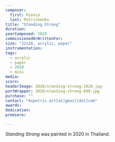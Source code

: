 ```yaml
---
composer:
  first: Ksenia
  last: Petrichenko
title: "Standing Strong"
duration:
yearComposed: 2020
commissionedOrWrittenFor:
size: "21x28, acrylic, paper"
instrumentation:
tags:
  - acrylic
  - paper
  - 2020
  - mini
media:
score:
headerImage: 2020/standing-strong-1920.jpg
portWrapper: 2020/standing-strong-660.jpg
purchase: ""
contact: "kspetric.art[at]gmail[dot]com"
awards:
dedication:
premiere:

---
```

*Standing Strong* was painted in 2020 in Thailand.
<br><Br>
